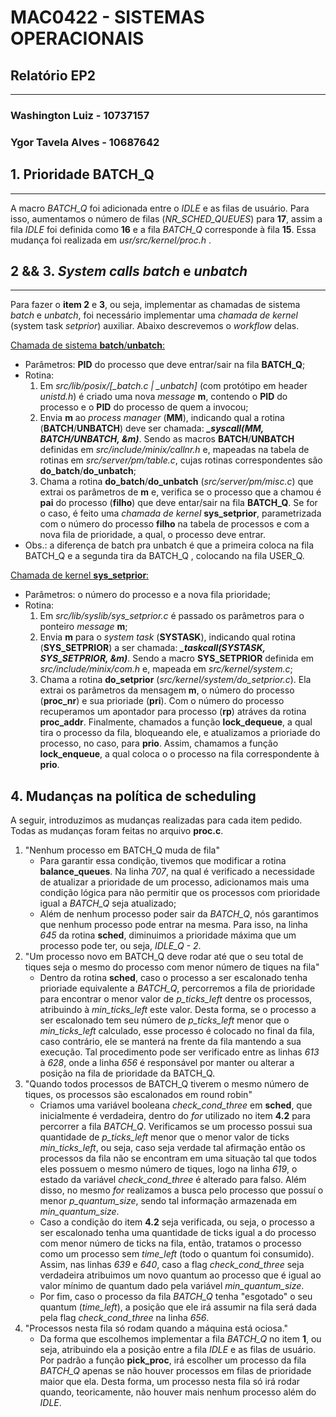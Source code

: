 # **MAC0422 - SISTEMAS OPERACIONAIS**

## Relatório EP2

------

### **Washington Luiz - 10737157**

### **Ygor Tavela Alves - 10687642**

## 1. **Prioridade BATCH_Q**

------

A macro *BATCH_Q* foi adicionada entre o *IDLE* e as filas de usuário. Para isso, aumentamos o número de filas (*NR_SCHED_QUEUES*) para **17**, assim a fila *IDLE* foi definida como **16** e a fila *BATCH_Q* corresponde à fila **15**. Essa mudança foi realizada em *usr/src/kernel/proc.h* .

## 2 && 3. ***System calls batch* e *unbatch***

------

Para fazer o **item 2** e **3**, ou seja, implementar as chamadas de sistema *batch* e *unbatch*, foi necessário implementar uma *chamada de kernel* (system task *setprior*) auxiliar. Abaixo descrevemos o *workflow* delas.

<u>Chamada de sistema **batch**/**unbatch**:</u>

- Parâmetros: **PID** do processo que deve entrar/sair na fila **BATCH_Q**;
- Rotina:
   1. Em *src/lib/posix/[_batch.c | _unbatch]* (com protótipo em header *unistd.h*) é criado uma nova *message* **m**, contendo o **PID** do processo e o **PID** do processo de quem a invocou;
   2. Envia **m** ao *process manager* (**MM**), indicando qual a rotina (**BATCH**/**UNBATCH**) deve ser chamada: ***_syscall(MM, BATCH/UNBATCH, &m)***. Sendo as macros **BATCH**/**UNBATCH** definidas em *src/include/minix/callnr.h* e, mapeadas na tabela de rotinas em *src/server/pm/table.c*, cujas rotinas correspondentes são **do_batch**/**do_unbatch**;
   3. Chama a rotina **do_batch**/**do_unbatch** (*src/server/pm/misc.c*) que extrai os parâmetros de **m** e, verifica se o processo que a chamou é **pai** do processo (**filho**) que deve entar/sair na fila **BATCH_Q**. Se for o caso, é feito uma *chamada de kernel* **sys_setprior**, parametrizada com o número do processo **filho** na tabela de processos e com a nova fila de prioridade, a qual, o processo deve entrar.
- Obs.: a diferença de batch pra unbatch é que a primeira coloca na fila BATCH_Q e a segunda tira da BATCH_Q , colocando na fila USER_Q.

<u>Chamada de kernel **sys_setprior**:</u>

- Parâmetros: o número do processo e a nova fila prioridade;
- Rotina:
  1. Em *src/lib/syslib/sys_setprior.c* é passado os parâmetros para o ponteiro *message* **m**;
  2. Envia **m** para o *system task* (**SYSTASK**), indicando qual rotina (**SYS_SETPRIOR**) a ser chamada: ***_taskcall(SYSTASK, SYS_SETPRIOR, &m)***. Sendo a macro  **SYS_SETPRIOR** definida em *src/include/minix/com.h* e, mapeada em *src/kernel/system.c*;
  3. Chama a rotina **do_setprior** (*src/kernel/system/do_setprior.c*). Ela extrai os parâmetros da mensagem **m**, o número do processo (**proc_nr**) e sua prioriade (**pri**). Com o número do processo recuperamos um apontador para processo (**rp**) atráves da rotina **proc_addr**. Finalmente, chamados a função **lock_dequeue**, a qual tira o processo da fila, bloqueando ele, e atualizamos a prioriade do processo, no caso, para **prio**. Assim, chamamos a função **lock_enqueue**, a qual coloca o o processo na fila correspondente à **prio**.

## 4. **Mudanças na política de scheduling**

A seguir, introduzimos as mudanças realizadas para cada item pedido. Todas as mudanças foram feitas no arquivo **proc.c**.

1. "Nenhum processo em BATCH_Q muda de fila"
   - Para garantir essa condição, tivemos que modificar a rotina **balance_queues**. Na linha *707*, na qual é verificado a necessidade de atualizar a prioridade de um processo, adicionamos mais uma condição lógica para não permitir que os processos com prioridade igual a *BATCH_Q* seja atualizado;
   - Além de nenhum processo poder sair da *BATCH_Q*, nós garantimos que nenhum processo pode entrar na mesma.  Para isso,  na linha *645* da rotina **sched**, diminuimos a prioridade máxima que um processo pode ter, ou seja, *IDLE_Q - 2*. 
2. "Um processo novo em BATCH_Q deve rodar até que o seu total de tiques seja o mesmo do processo com menor número de tiques na fila"
   - Dentro da rotina **sched**, caso o processo a ser escalonado tenha prioriade equivalente a *BATCH_Q*, percorremos a fila de prioridade para encontrar o menor valor de *p_ticks_left* dentre os processos, atribuindo à *min_ticks_left* este valor. Desta forma, se o processo a ser escalonado tem seu número de *p_ticks_left* menor que o *min_ticks_left* calculado, esse processo é colocado no final da fila, caso contrário, ele se manterá na frente da fila mantendo a sua execução. Tal procedimento pode ser verificado entre as linhas *613* à *628*, onde a linha *656* é responsável por manter ou alterar a posição na fila de prioridade da BATCH_Q.
3. "Quando todos processos de BATCH_Q tiverem o mesmo número de tiques, os processos são escalonados em round robin"
   - Criamos uma variável booleana *check_cond_three* em **sched**, que inicialmente é verdadeira, dentro do *for* utilizado no item **4.2** para percorrer a fila *BATCH_Q*. Verificamos se um processo possui sua quantidade de *p_ticks_left* menor que o menor valor de ticks *min_ticks_left*, ou seja, caso seja verdade tal afirmação então os processos da fila não se encontram em uma situação tal que todos eles possuem o mesmo número de tiques, logo na linha *619*, o estado da variável *check_cond_three* é alterado para falso. Além disso, no mesmo *for* realizamos a busca pelo processo que possuí o menor *p_quantum_size*, sendo tal informação armazenada em *min_quantum_size*.
   - Caso a condição do item **4.2** seja verificada, ou seja, o processo a ser escalonado tenha uma quantidade de ticks igual a do processo com menor número de ticks na fila, então, tratamos o processo como um processo sem *time_left* (todo o quantum foi consumido). Assim, nas linhas *639* e *640*, caso a flag *check_cond_three* seja verdadeira atribuimos um novo quantum ao processo que é igual ao valor mínimo de quantum dado pela variável *min_quantum_size*.
   - Por fim, caso o processo da fila *BATCH_Q* tenha "esgotado" o seu quantum (*time_left*), a posição que ele irá assumir na fila será dada pela flag *check_cond_three* na linha *656*.
4. "Processos nesta fila só rodam quando a máquina está ociosa."
   - Da forma que escolhemos implementar a fila *BATCH_Q* no item **1**, ou seja, atribuindo ela a posição entre a fila *IDLE* e as filas de usuário. Por padrão a função **pick_proc**, irá escolher um processo da fila *BATCH_Q* apenas se não houver processos em filas de prioridade maior que ela. Desta forma, um processo nesta fila só irá rodar quando, teoricamente, não houver mais nenhum processo além do *IDLE*.